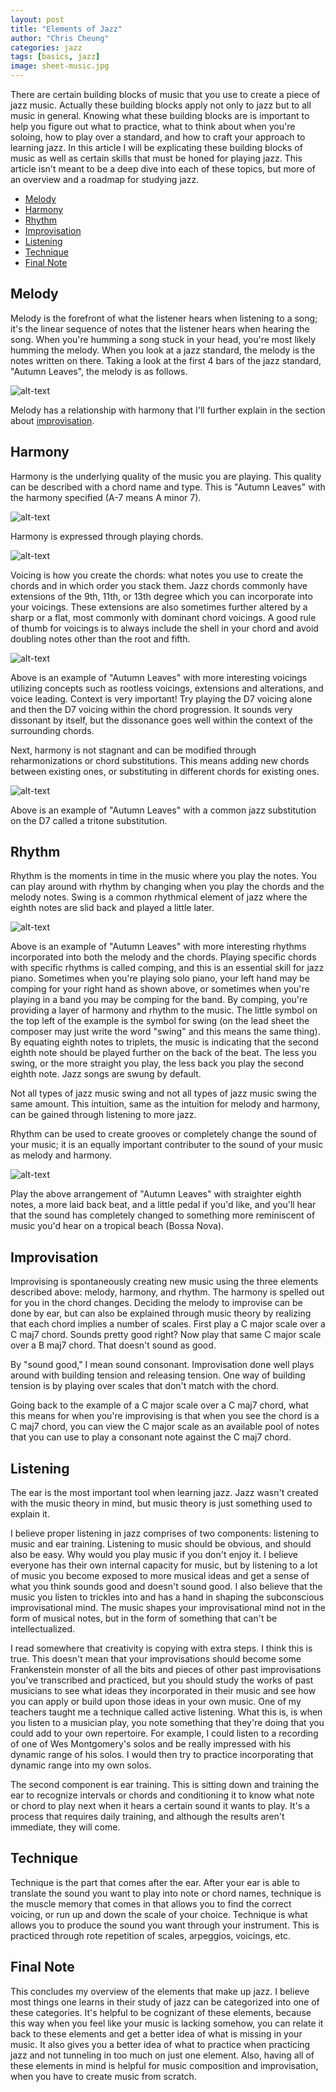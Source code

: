 ```yaml
---
layout: post
title: "Elements of Jazz"
author: "Chris Cheung"
categories: jazz
tags: [basics, jazz]
image: sheet-music.jpg
---
```


There are certain building blocks of music that you use to create a piece of jazz music. Actually these building blocks apply not only to jazz but to all music in general. Knowing what these building blocks are is important to help you figure out what to practice, what to think about when you're soloing, how to play over a standard, and how to craft your approach to learning jazz. In this article I will be explicating these building blocks of music as well as certain skills that must be honed for playing jazz. This article isn't meant to be a deep dive into each of these topics, but more of an overview and a roadmap for studying jazz.

- [Melody](#melody)
- [Harmony](#harmony)
- [Rhythm](#rhythm)
- [Improvisation](#improvisation)
- [Listening](#listening)
- [Technique](#technique)
- [Final Note](#final-note)

## Melody

Melody is the forefront of what the listener hears when listening to a song; it's the linear sequence of notes that the listener hears when hearing the song. When you're humming a song stuck in your head, you're most likely humming the melody. When you look at a jazz standard, the melody is the notes written on there. Taking a look at the first 4 bars of the jazz standard, "Autumn Leaves", the melody is as follows.

![alt-text]({{site.github.url}}/assets/posts/elements-of-jazz/autumn-leaves-melody.png "Melody of Autumn Leaves")

Melody has a relationship with harmony that I'll further explain in the section about [improvisation](#improvisation).

## Harmony

Harmony is the underlying quality of the music you are playing. This quality can be described with a chord name and type. This is "Autumn Leaves" with the harmony specified (A-7 means A minor 7).

![alt-text]({{site.github.url}}/assets/posts/elements-of-jazz/autumn-leaves-chord-names.png "Autumn Leaves with Chord Names")

Harmony is expressed through playing chords.

![alt-text]({{site.github.url}}/assets/posts/elements-of-jazz/autumn-leaves-block-chords.png "Autumn Leaves with Block Chords")

Voicing is how you create the chords: what notes you use to create the chords and in which order you stack them. Jazz chords commonly have extensions of the 9th, 11th, or 13th degree which you can incorporate into your voicings. These extensions are also sometimes further altered by a sharp or a flat, most commonly with dominant chord voicings. A good rule of thumb for voicings is to always include the shell in your chord and avoid doubling notes other than the root and fifth.

![alt-text]({{site.github.url}}/assets/posts/elements-of-jazz/autumn-leaves-voicings.png "Autumn Leaves with Different Voicings")

Above is an example of "Autumn Leaves" with more interesting voicings utilizing concepts such as rootless voicings, extensions and alterations, and voice leading. Context is very important! Try playing the D7 voicing alone and then the D7 voicing within the chord progression. It sounds very dissonant by itself, but the dissonance goes well within the context of the surrounding chords.

Next, harmony is not stagnant and can be modified through reharmonizations or chord substitutions. This means adding new chords between existing ones, or substituting in different chords for existing ones.

![alt-text]({{site.github.url}}/assets/posts/elements-of-jazz/autumn-leaves-tritone-sub.png "Autumn Leaves with Tritone Substition")

Above is an example of "Autumn Leaves" with a common jazz substitution on the D7 called a tritone substitution.

## Rhythm

Rhythm is the moments in time in the music where you play the notes. You can play around with rhythm by changing when you play the chords and the melody notes. Swing is a common rhythmical element of jazz where the eighth notes are slid back and played a little later.

![alt-text]({{site.github.url}}/assets/posts/elements-of-jazz/autumn-leaves-swing.png "Autumn Leaves with Swing")

Above is an example of "Autumn Leaves" with more interesting rhythms incorporated into both the melody and the chords. Playing specific chords with specific rhythms is called comping, and this is an essential skill for jazz piano. Sometimes when you're playing solo piano, your left hand may be comping for your right hand as shown above, or sometimes when you're playing in a band you may be comping for the band. By comping, you're providing a layer of harmony and rhythm to the music. The little symbol on the top left of the example is the symbol for swing (on the lead sheet the composer may just write the word "swing" and this means the same thing). By equating eighth notes to triplets, the music is indicating that the second eighth note should be played further on the back of the beat. The less you swing, or the more straight you play, the less back you play the second eighth note. Jazz songs are swung by default.

Not all types of jazz music swing and not all types of jazz music swing the same amount. This intuition, same as the intuition for melody and harmony, can be gained through listening to more jazz. 

Rhythm can be used to create grooves or completely change the sound of your music; it is an equally important contributer to the sound of your music as melody and harmony.

![alt-text]({{site.github.url}}/assets/posts/elements-of-jazz/autumn-leaves-bossa.png "Autumn Leaves in Bossa Nova")

Play the above arrangement of "Autumn Leaves" with straighter eighth notes, a more laid back beat, and a little pedal if you'd like, and you'll hear that the sound has completely changed to something more reminiscent of music you'd hear on a tropical beach (Bossa Nova). 

## Improvisation

Improvising is spontaneously creating new music using the three elements described above: melody, harmony, and rhythm. The harmony is spelled out for you in the chord changes. Deciding the melody to improvise can be done by ear, but can also be explained through music theory by realizing that each chord implies a number of scales. First play a C major scale over a C maj7 chord. Sounds pretty good right? Now play that same C major scale over a B maj7 chord. That doesn't sound as good.

By "sound good," I mean sound consonant. Improvisation done well plays around with building tension and releasing tension. One way of building tension is by playing over scales that don't match with the chord.

Going back to the example of a C major scale over a C maj7 chord, what this means for when you're improvising is that when you see the chord is a C maj7 chord, you can view the C major scale as an available pool of notes that you can use to play a consonant note against the C maj7 chord.

## Listening

The ear is the most important tool when learning jazz. Jazz wasn't created with the music theory in mind, but music theory is just something used to explain it.

I believe proper listening in jazz comprises of two components: listening to music and ear training. Listening to music should be obvious, and should also be easy. Why would you play music if you don't enjoy it. I believe everyone has their own internal capacity for music, but by listening to a lot of music you become exposed to more musical ideas and get a sense of what you think sounds good and doesn't sound good. I also believe that the music you listen to trickles into and has a hand in shaping the subconscious improvisational mind. The music shapes your improvisational mind not in the form of musical notes, but in the form of something that can't be intellectualized.

I read somewhere that creativity is copying with extra steps. I think this is true. This doesn't mean that your improvisations should become some Frankenstein monster of all the bits and pieces of other past improvisations you've transcribed and practiced, but you should study the works of past musicians to see what ideas they incorporated in their music and see how you can apply or build upon those ideas in your own music. One of my teachers taught me a technique called active listening. What this is, is when you listen to a musician play, you note something that they're doing that you could add to your own repertoire. For example, I could listen to a recording of one of Wes Montgomery's solos and be really impressed with his dynamic range of his solos. I would then try to practice incorporating that dynamic range into my own solos.

The second component is ear training. This is sitting down and training the ear to recognize intervals or chords and conditioning it to know what note or chord to play next when it hears a certain sound it wants to play. It's a process that requires daily training, and although the results aren't immediate, they will come.

## Technique

Technique is the part that comes after the ear. After your ear is able to translate the sound you want to play into note or chord names, technique is the muscle memory that comes in that allows you to find the correct voicing, or run up and down the scale of your choice. Technique is what allows you to produce the sound you want through your instrument. This is practiced through rote repetition of scales, arpeggios, voicings, etc.

## Final Note

This concludes my overview of the elements that make up jazz. I believe most things one learns in their study of jazz can be categorized into one of these categories. It's helpful to be cognizant of these elements, because this way when you feel like your music is lacking somehow, you can relate it back to these elements and get a better idea of what is missing in your music. It also gives you a better idea of what to practice when practicing jazz and not tunneling in too much on just one element. Also, having all of these elements in mind is helpful for music composition and improvisation, when you have to create music from scratch.